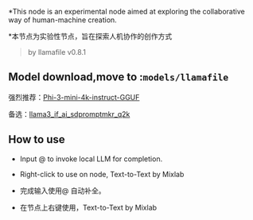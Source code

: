 *This node is an experimental node aimed at exploring the collaborative way of human-machine creation.

*本节点为实验性节点，旨在探索人机协作的创作方式



> by llamafile v0.8.1


## Model download,move to :```models/llamafile```

强烈推荐：[Phi-3-mini-4k-instruct-GGUF](https://huggingface.co/lmstudio-community/Phi-3-mini-4k-instruct-GGUF/tree/main)

备选：[llama3_if_ai_sdpromptmkr_q2k](https://hf-mirror.com/impactframes/llama3_if_ai_sdpromptmkr_q2k/tree/main)

<!-- - [llava-v1.5-7B-GGUF](https://huggingface.co/jartine/llava-v1.5-7B-GGUF/resolve/main/llava-v1.5-7b-q4.llamafile?download=true) -->


## How to use
- Input @ to invoke local LLM for completion.

<!-- - When selecting an image node, you can ask questions based on the image. -->

<!-- - Supports RAG-enhanced question-answering based on Bing search, start with Q: to indicate the need for search. -->

- Right-click to use on node, Text-to-Text by Mixlab


<!-- - 支持基于bing搜索的RAG增强问答, 输入 Q: 作为开头表示需要调用搜索 -->

- 完成输入使用@ 自动补全。

<!-- - 当选择了图像类节点，可以基于图像进行问答 -->

- 在节点上右键使用，Text-to-Text by Mixlab


<!-- ## RAG use Chromium

> python_embeded/Scripts/playwright install chromium -->


